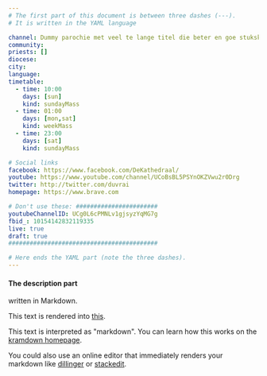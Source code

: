 ```yaml
---
# The first part of this document is between three dashes (---).
# It is written in the YAML language

channel: Dummy parochie met veel te lange titel die beter en goe stukske zou worden ingekort, vindt ge da nu ook ni?
community:
priests: []
diocese:
city:
language:
timetable:
  - time: 10:00
    days: [sun]
    kind: sundayMass
  - time: 01:00
    days: [mon,sat]
    kind: weekMass
  - time: 23:00
    days: [sat]
    kind: sundayMass

# Social links
facebook: https://www.facebook.com/DeKathedraal/
youtube: https://www.youtube.com/channel/UCoBsBL5PSYnOKZVwu2r0Drg
twitter: http://twitter.com/duvrai
homepage: https://www.brave.com

# Don't use these: #######################
youtubeChannelID: UCg0L6cPMNLv1gjsyzYqMG7g
fbid_: 10154142832119335
live: true
draft: true
##########################################

# Here ends the YAML part (note the three dashes).
---
```

#### The description part
written in Markdown.

This text is rendered into [this].

[this]: https://eucharistie.github.io/streaming-links/streams/livedummy.html

This text is interpreted as "markdown".
You can learn how this works on the [kramdown homepage].

[kramdown homepage]: https://kramdown.gettalong.org/quickref.html

You could also use an online editor that immediately renders your markdown
like [dillinger] or [stackedit].

[dillinger]: https://dillinger.io
[stackedit]: https://stackedit.io

